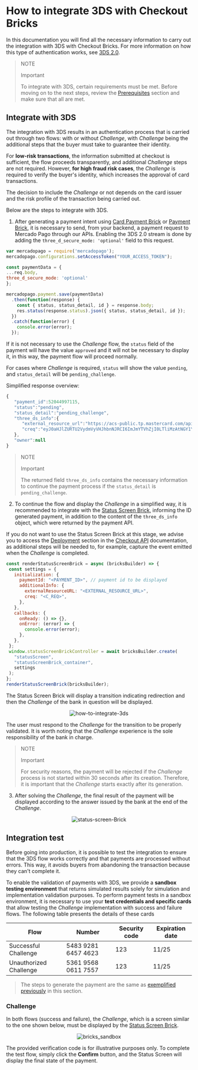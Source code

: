 # How to integrate 3DS with Checkout Bricks

In this documentation you will find all the necessary information to carry out the integration with 3DS with Checkout Bricks. For more information on how this type of authentication works, see [3DS 2.0](/developers/en/docs/checkout-bricks/how-tos/improve-payment-approval/3ds).

> NOTE
>
> Important
>
> To integrate with 3DS, certain requirements must be met. Before moving on to the next steps, review the [Prerequisites](/developers/en/docs/checkout-bricks/prerequisites) section and make sure that all are met.

## Integrate with 3DS

The integration with 3DS results in an authentication process that is carried out through two flows: with or without _Challenge_, with _Challenge_ being the additional steps that the buyer must take to guarantee their identity.

For **low-risk transactions**, the information submitted at checkout is sufficient, the flow proceeds transparently, and additional _Challenge_ steps are not required. However, **for high fraud risk cases**, the _Challenge_ is required to verify the buyer's identity, which increases the approval of card transactions.

The decision to include the _Challenge_ or not depends on the card issuer and the risk profile of the transaction being carried out.

Below are the steps to integrate with 3DS.

1. After generating a payment intent using [Card Payment Brick](/developers/en/docs/checkout-bricks/card-payment-brick/introduction) or [Payment Brick](/developers/en/docs/checkout-bricks/payment-brick/introduction), it is necessary to send, from your backend, a payment request to Mercado Pago through our APIs. Enabling the 3DS 2.0 stream is done by adding the `three_d_secure_mode: 'optional'` field to this request.

```javascript
var mercadopago = require('mercadopago');
mercadopago.configurations.setAccessToken("YOUR_ACCESS_TOKEN");

const paymentData = {
...req.body,
three_d_secure_mode: 'optional'
};

mercadopago.payment.save(paymentData)
  .then(function(response) {
    const { status, status_detail, id } = response.body;
    res.status(response.status).json({ status, status_detail, id });
  })
  .catch(function(error) {
    console.error(error);
  });
```

If it is not necessary to use the _Challenge_ flow, the `status` field of the payment will have the value `approved` and it will not be necessary to display it, in this way, the payment flow will proceed normally.

For cases where _Challenge_ is required, `status` will show the value `pending`, and `status_detail` will be `pending_challenge`.

Simplified response overview:

```javascript
{
   "payment_id":52044997115,
   "status":"pending",
   "status_detail":"pending_challenge",
   "three_ds_info":{
      "external_resource_url":"https://acs-public.tp.mastercard.com/api/v1/browser_Challenges",
      "creq":"eyJ0aHJlZURTU2VydmVyVHJhbnNJRCI6ImJmYTVhZjI0LTliMzAtNGY1Yi05MzQwLWJkZTc1ZjExMGM1MCIsImFjlOWYiLCJjW5kb3dTaXplIjoiMDQiLCJtZXNzYWdlVHlwZSI6IkNSZXEiLCJtZXNzYWdlVmVyc2lvbiI6IS4wIn0"
   },
   "owner":null
}
```

> NOTE
>
> Important
>
> The returned field `three_ds_info` contains the necessary information to continue the payment process if the `status_detail` is `pending_challenge`.

2. To continue the flow and display the _Challenge_ in a simplified way, it is recommended to integrate with the [Status Screen Brick](/developers/en/docs/checkout-bricks/status-screen-brick/default-rendering), informing the ID generated payment, in addition to the content of the `three_ds_info` object, which were returned by the payment API.

If you do not want to use the Status Screen Brick at this stage, we advise you to access the [Deployment](/developers/en/docs/checkout-api/how-tos/integrate-3ds) section in the [Checkout API](/developers/en/docs/checkout-api/landing) documentation, as additional steps will be needed to, for example, capture the event emitted when the _Challenge_ is completed.

```javascript
const renderStatusScreenBrick = async (bricksBuilder) => {
 const settings = {
   initialization: {
     paymentId: "<PAYMENT_ID>", // payment id to be displayed
     additionalInfo: {
       externalResourceURL: "<EXTERNAL_RESOURCE_URL>",
       creq: "<C_REQ>",
     },
   },
   callbacks: {
     onReady: () => {},
     onError: (error) => {
       console.error(error);
     },
   },
 };
 window.statusScreenBrickController = await bricksBuilder.create(
   "statusScreen",
   "statusScreenBrick_container",
   settings
 );
};
renderStatusScreenBrick(bricksBuilder);
```

The Status Screen Brick will display a transition indicating redirection and then the _Challenge_ of the bank in question will be displayed.

<center>

![how-to-integrate-3ds](checkout-bricks/how-to-integrate-3ds-en.gif)

</center>

The user must respond to the _Challenge_ for the transition to be properly validated. It is worth noting that the _Challenge_ experience is the sole responsibility of the bank in charge.

> NOTE
>
> Important
>
> For security reasons, the payment will be rejected if the _Challenge_ process is not started within 30 seconds after its creation. Therefore, it is important that the _Challenge_ starts exactly after its generation.

3. After solving the _Challenge_, the final result of the payment will be displayed according to the answer issued by the bank at the end of the _Challenge_.

<center>

![status-screen-Brick](checkout-bricks/status-screen-brick-en.jpg)

</center>

## Integration test

Before going into production, it is possible to test the integration to ensure that the 3DS flow works correctly and that payments are processed without errors. This way, it avoids buyers from abandoning the transaction because they can't complete it.

To enable the validation of payments with 3DS, we provide a **sandbox testing environment** that returns simulated results solely for simulation and implementation validation purposes. To perform payment tests in a sandbox environment, it is necessary to use your **test credentials and specific cards** that allow testing the _Challenge_ implementation with success and failure flows. The following table presents the details of these cards

| Flow | Number | Security code | Expiration date |
|---|---|---|---|
| Successful Challenge | 5483 9281 6457 4623| 123 | 11/25 |
| Unauthorized Challenge | 5361 9568 0611 7557| 123 | 11/25 |

> The steps to generate the payment are the same as [exemplified previously](/developers/en/docs/checkout-bricks/how-tos/integrate-3ds#bookmark_integrar_com_3ds) in this section.

### Challenge

In both flows (success and failure), the _Challenge_, which is a screen similar to the one shown below, must be displayed by the [Status Screen Brick](/developers/pt/docs/checkout-bricks/status-screen-brick/introduction).

<center>

![bricks_sandbox](checkout-bricks/sandbox-v1-en.png)

</center>

The provided verification code is for illustrative purposes only. To complete the test flow, simply click the **Confirm** button, and the Status Screen will display the final state of the payment.